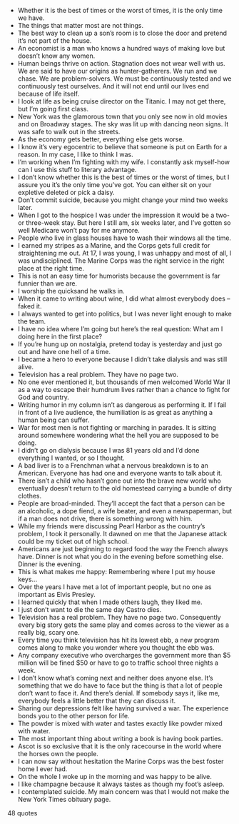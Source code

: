  - Whether it is the best of times or the worst of times, it is the only time we have.
 - The things that matter most are not things.
 - The best way to clean up a son’s room is to close the door and pretend it’s not part of the house.
 - An economist is a man who knows a hundred ways of making love but doesn’t know any women.
 - Human beings thrive on action. Stagnation does not wear well with us. We are said to have our origins as hunter-gatherers. We run and we chase. We are problem-solvers. We must be continuously tested and we continuously test ourselves. And it will not end until our lives end because of life itself.
 - I look at life as being cruise director on the Titanic. I may not get there, but I’m going first class.
 - New York was the glamorous town that you only see now in old movies and on Broadway stages. The sky was lit up with dancing neon signs. It was safe to walk out in the streets.
 - As the economy gets better, everything else gets worse.
 - I know it’s very egocentric to believe that someone is put on Earth for a reason. In my case, I like to think I was.
 - I’m working when I’m fighting with my wife. I constantly ask myself-how can I use this stuff to literary advantage.
 - I don’t know whether this is the best of times or the worst of times, but I assure you it’s the only time you’ve got. You can either sit on your expletive deleted or pick a daisy.
 - Don’t commit suicide, because you might change your mind two weeks later.
 - When I got to the hospice I was under the impression it would be a two- or three-week stay. But here I still am, six weeks later, and I’ve gotten so well Medicare won’t pay for me anymore.
 - People who live in glass houses have to wash their windows all the time.
 - I earned my stripes as a Marine, and the Corps gets full credit for straightening me out. At 17, I was young, I was unhappy and most of all, I was undisciplined. The Marine Corps was the right service in the right place at the right time.
 - This is not an easy time for humorists because the government is far funnier than we are.
 - I worship the quicksand he walks in.
 - When it came to writing about wine, I did what almost everybody does – faked it.
 - I always wanted to get into politics, but I was never light enough to make the team.
 - I have no idea where I’m going but here’s the real question: What am I doing here in the first place?
 - If you’re hung up on nostalgia, pretend today is yesterday and just go out and have one hell of a time.
 - I became a hero to everyone because I didn’t take dialysis and was still alive.
 - Television has a real problem. They have no page two.
 - No one ever mentioned it, but thousands of men welcomed World War II as a way to escape their humdrum lives rather than a chance to fight for God and country.
 - Writing humor in my column isn’t as dangerous as performing it. If I fail in front of a live audience, the humiliation is as great as anything a human being can suffer.
 - War for most men is not fighting or marching in parades. It is sitting around somewhere wondering what the hell you are supposed to be doing.
 - I didn’t go on dialysis because I was 81 years old and I’d done everything I wanted, or so I thought.
 - A bad liver is to a Frenchman what a nervous breakdown is to an American. Everyone has had one and everyone wants to talk about it.
 - There isn’t a child who hasn’t gone out into the brave new world who eventually doesn’t return to the old homestead carrying a bundle of dirty clothes.
 - People are broad-minded. They’ll accept the fact that a person can be an alcoholic, a dope fiend, a wife beater, and even a newspaperman, but if a man does not drive, there is something wrong with him.
 - While my friends were discussing Pearl Harbor as the country’s problem, I took it personally. It dawned on me that the Japanese attack could be my ticket out of high school.
 - Americans are just beginning to regard food the way the French always have. Dinner is not what you do in the evening before something else. Dinner is the evening.
 - This is what makes me happy: Remembering where I put my house keys...
 - Over the years I have met a lot of important people, but no one as important as Elvis Presley.
 - I learned quickly that when I made others laugh, they liked me.
 - I just don’t want to die the same day Castro dies.
 - Television has a real problem. They have no page two. Consequently every big story gets the same play and comes across to the viewer as a really big, scary one.
 - Every time you think television has hit its lowest ebb, a new program comes along to make you wonder where you thought the ebb was.
 - Any company executive who overcharges the government more than $5 million will be fined $50 or have to go to traffic school three nights a week.
 - I don’t know what’s coming next and neither does anyone else. It’s something that we do have to face but the thing is that a lot of people don’t want to face it. And there’s denial. If somebody says it, like me, everybody feels a little better that they can discuss it.
 - Sharing our depressions felt like having survived a war. The experience bonds you to the other person for life.
 - The powder is mixed with water and tastes exactly like powder mixed with water.
 - The most important thing about writing a book is having book parties.
 - Ascot is so exclusive that it is the only racecourse in the world where the horses own the people.
 - I can now say without hesitation the Marine Corps was the best foster home I ever had.
 - On the whole I woke up in the morning and was happy to be alive.
 - I like champagne because it always tastes as though my foot’s asleep.
 - I contemplated suicide. My main concern was that I would not make the New York Times obituary page.

48 quotes